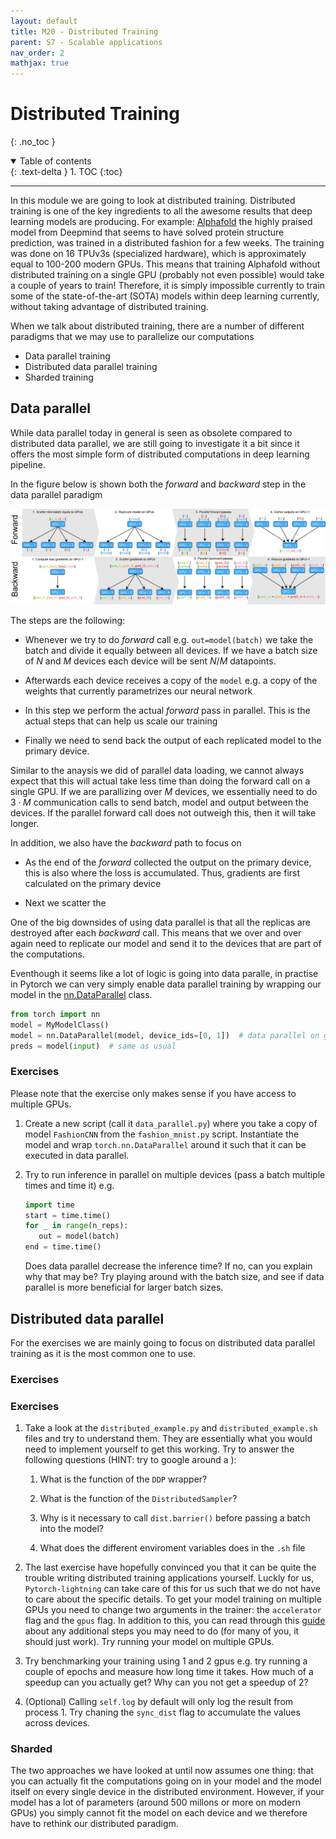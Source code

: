 ```yaml
---
layout: default
title: M20 - Distributed Training
parent: S7 - Scalable applications
nav_order: 2
mathjax: true
---
```


# Distributed Training
{: .no_toc }

<details open markdown="block">
  <summary>
    Table of contents
  </summary>
  {: .text-delta }
1. TOC
{:toc}
</details>

---

In this module we are going to look at distributed training. Distributed training is one of the key ingredients
to all the awesome results that deep learning models are producing. For example: 
[Alphafold](https://deepmind.com/blog/article/alphafold-a-solution-to-a-50-year-old-grand-challenge-in-biology)
the highly praised model from Deepmind that seems to have solved protein structure prediction, was trained
in a distributed fashion for a few weeks. The training was done on 16 TPUv3s (specialized hardware), which
is approximately equal to 100-200 modern GPUs. This means that training Alphafold without distributed training
on a single GPU (probably not even possible) would take a couple of years to train! Therefore, it is simply 
impossible currently to train some of the state-of-the-art (SOTA) models within deep learning currently, 
without taking advantage of distributed training.

When we talk about distributed training, there are a number of different paradigms that we may use to parallelize
our computations

* Data parallel training
* Distributed data parallel training
* Sharded training

## Data parallel

While data parallel today in general is seen as obsolete compared to distributed data parallel, we are still going to investigate it a bit since it offers the most simple form of distributed computations in deep learning pipeline.

In the figure below is shown both the *forward* and *backward* step in the data parallel paradigm

<p align="center">
   <img src="../figures/data_parallel.png" width="600" title="text">
</p>

The steps are the following:

* Whenever we try to do *forward* call e.g. `out=model(batch)` we take the batch and divide it equally between all devices. If we have a batch size of $N$ and $M$ devices each device will be sent $N/M$ datapoints.

* Afterwards each device receives a copy of the `model` e.g. a copy of the weights that currently parametrizes our neural network

* In this step we perform the actual *forward* pass in parallel. This is the actual steps that can help us scale our training

* Finally we need to send back the output of each replicated model to the primary device.

Similar to the anaysis we did of parallel data loading, we cannot always expect that this will actual take less time than doing the forward call on a single GPU. If we are parallizing over $M$ devices, we essentially need to do $3\cdot M$ communication calls to send batch, model and output between the devices. If the parallel forward call does not outweigh this, then it will take longer.

In addition, we also have the *backward* path to focus on 

* As the end of the *forward* collected the output on the primary device, this is also where the loss is accumulated. Thus, gradients are first calculated on the primary device

* Next we scatter the 


One of the big downsides of using data parallel is that all the replicas are destroyed after each *backward* call. This means that we over and over again need to replicate our model and send it to the devices that are part of the computations. 

Eventhough it seems like a lot of logic is going into data paralle, in practise in Pytorch we can very simply enable data parallel training by wrapping our model in the [nn.DataParallel](https://pytorch.org/docs/stable/generated/torch.nn.DataParallel.html) class.
```python
from torch import nn
model = MyModelClass()
model = nn.DataParallel(model, device_ids=[0, 1])  # data parallel on gpu 0 and 1
preds = model(input)  # same as usual
```

### Exercises

Please note that the exercise only makes sense if you have access to multiple GPUs.

1. Create a new script (call it `data_parallel.py`) where you take a copy of model `FashionCNN` from the `fashion_mnist.py` script. Instantiate the model and wrap `torch.nn.DataParallel` around it such that it can be executed in data parallel.

2. Try to run inference in parallel on multiple devices (pass a batch multiple times and time it) e.g.
   ```python
   import time
   start = time.time()
   for _ in range(n_reps):
      out = model(batch)
   end = time.time()
   ```
   Does data parallel decrease the inference time? If no, can you explain why that may be? Try playing around with the batch size, and see if data parallel is more beneficial for larger batch sizes.


## Distributed data parallel

For the exercises we are mainly going to focus on distributed data parallel training as it is the most common one to use.

### Exercises


### Exercises

1. Take a look at the `distributed_example.py` and `distributed_example.sh` files and try to understand
   them. They are essentially what you would need to implement yourself to get this working. Try to
   answer the following questions (HINT: try to google around a ):
   
   1. What is the function of the `DDP` wrapper?

   2. What is the function of the `DistributedSampler`?

   3. Why is it necessary to call `dist.barrier()` before passing a batch into the model?

   4. What does the different enviroment variables does in the `.sh` file

2. The last exercise have hopefully convinced you that it can be quite the trouble writing distributed training applications yourself.
   Luckly for us, `Pytorch-lightning` can take care of this for us such that we do not have to care about the specific details. To
   get your model training on multiple GPUs you need to change two arguments in the trainer: the `accelerator` flag and the `gpus` flag.
   In addition to this, you can read through this [guide](https://pytorch-lightning.readthedocs.io/en/latest/advanced/multi_gpu.html)
   about any additional steps you may need to do (for many of you, it should just work). Try running your model on multiple GPUs.

3. Try benchmarking your training using 1 and 2 gpus e.g. try running a couple of epochs and measure how long time it takes. 
   How much of a speedup can you actually get? Why can you not get a speedup of 2?

3. (Optional) Calling `self.log` by default will only log the result from process 1. Try chaning the `sync_dist` flag to accumulate
   the values across devices.



### Sharded

The two approaches we have looked at until now assumes one thing: that you can actually fit the computations going on in your
model and the model itself on every single device in the distributed environment. However, if your model has a lot
of parameters (around 500 millons or more on modern GPUs) you simply cannot fit the model on each device and we therefore have
to rethink our distributed paradigm.







